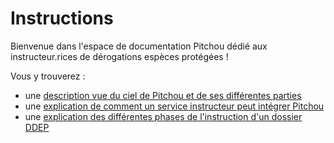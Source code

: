 # Instructions

Bienvenue dans l'espace de documentation Pitchou dédié aux instructeur.rices de 
dérogations espèces protégées !

Vous y trouverez :
- une [description vue du ciel de Pitchou et de ses différentes parties](./description-pitchou)
- une [explication de comment un service instructeur peut intégrer Pitchou](./embarquement-nouveau-service-instructeur)
- une [explication des différentes phases de l'instruction d'un dossier DDEP](./phases-instructions)

